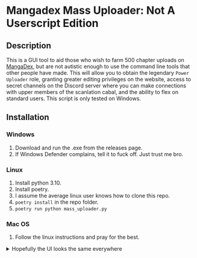 # Mangadex Mass Uploader: Not A Userscript Edition

## Description
This is a GUI tool to aid those who wish to farm 500 chapter uploads on [MangaDex](https://mangadex.org),
but are not autistic enough to use the command line tools that other people have made.
This will allow you to obtain the legendary `Power Uploader` role,
granting greater editing privileges on the website,
access to secret channels on the Discord server
where you can make connections with upper members of the scanlation cabal,
and the ability to flex on standard users.
This script is only tested on Windows.

## Installation
### Windows
1. Download and run the .exe from the releases page.
2. If Windows Defender complains, tell it to fuck off. Just trust me bro.
### Linux
1. Install python 3.10.
2. Install poetry.
3. I assume the average linux user knows how to clone this repo.
4. `poetry install` in the repo folder.
5. `poetry run python mass_uploader.py`
###  Mac OS
1. Follow the linux instructions and pray for the best.

<details>
  <summary>Hopefully the UI looks the same everywhere</summary>

  ![a screenshot of the mangadex-mass-uploader](./mass_uploader_screenshot.png)
</details>
